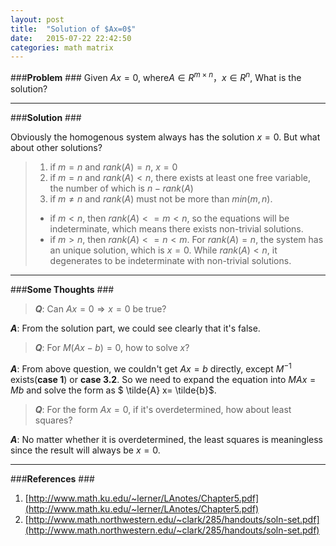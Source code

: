 ```yaml
---
layout: post
title:  "Solution of $Ax=0$"
date:   2015-07-22 22:42:50
categories: math matrix
---
```


###**Problem** ###
Given $Ax=0$, where$A\in R^{m\times n}$，$x\in R^{n}$, What is the solution?


----------

###**Solution** ###

Obviously the homogenous system always has the solution $x = 0$. But what about other solutions?


> 1. if $m = n$ and $rank(A) = n$, $x = 0$
> 2. if $m = n$ and $rank(A) < n$,  there exists at least one free variable, the number of which is $n - rank(A)$
> 3. if $m \neq n$ and $rank(A)$ must not be more than $min(m, n)$.
>  - if $m < n$, then $rank(A) <= m < n$, so the equations will be indeterminate, which means there exists non-trivial solutions.
>  - if $m > n$, then $rank(A) <= n < m$. For $rank(A) = n$, the system has an unique solution, which is $x = 0$. While $rank(A) < n$, it degenerates to be indeterminate with non-trivial solutions.

----------

###**Some Thoughts** ###


> ***Q***: Can $Ax = 0 \Rightarrow x = 0$ be true?

***A***: From the solution part, we could see clearly that it\'s false.

> ***Q***:  For $M(Ax-b) = 0$, how to solve $x$?

***A***:  From above question, we couldn\'t get $Ax=b$ directly, except $M^{-1}$ exists(**case 1**) or **case 3.2**. So we need to expand the equation into $MAx = Mb$ and solve the form as $ \tilde{A} x= \tilde{b}$.

> ***Q***:  For the form $Ax=0$, if it\'s overdetermined, how about least squares?

***A***: No matter whether it is overdetermined, the least squares is meaningless since the result will always be $x = 0$.


----------

###**References** ###

 1. [http://www.math.ku.edu/~lerner/LAnotes/Chapter5.pdf](http://www.math.ku.edu/~lerner/LAnotes/Chapter5.pdf)
 2. [http://www.math.northwestern.edu/~clark/285/handouts/soln-set.pdf](http://www.math.northwestern.edu/~clark/285/handouts/soln-set.pdf)